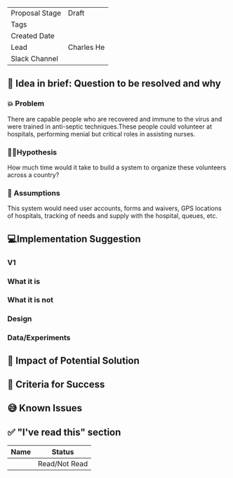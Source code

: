 | | |
|-|-|
| Proposal Stage | Draft     |
| Tags           |      |
| Created Date   |      |
| Lead           | Charles He     |
| Slack Channel  |      |

## 📃 Idea in brief: Question to be resolved and why

### 💥 Problem

There are capable people who are recovered and immune to the virus and were trained in anti-septic techniques.These people could volunteer at hospitals, performing menial but critical roles in assisting nurses.

### 👨‍🔬Hypothesis

How much time would it take to build a system to organize these volunteers across a country?

### 🤔 Assumptions

This system would need user accounts, forms and waivers, GPS locations of hospitals, tracking of needs and supply with the hospital, queues, etc.

## 💻Implementation Suggestion

### V1

### What it is

### What it is not

### Design

### Data/Experiments

## 💪 Impact of Potential Solution

## 🙌 Criteria for Success

## 😅 Known Issues

## ✅ "I've read this" section

| Name | Status |
|-|-|
|  |  Read/Not Read    |
